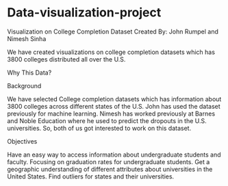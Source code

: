 # Data-visualization-project

Visualization on College Completion Dataset
Created By: John Rumpel and Nimesh Sinha

We have created visualizations on college completion datasets which has 3800 colleges distributed all over the U.S.

Why This Data?

Background

We have selected College completion datasets which has information about 3800 colleges across different states of the U.S. John has used the dataset previously for machine learning. Nimesh has worked previously at Barnes and Noble Education where he used to predict the dropouts in the U.S. universities. So, both of us got interested to work on this dataset.

Objectives

Have an easy way to access information about undergraduate students and faculty. Focusing on graduation rates for undergraduate students.
Get a geographic understanding of different attributes about universities in the United States.
Find outliers for states and their universities.